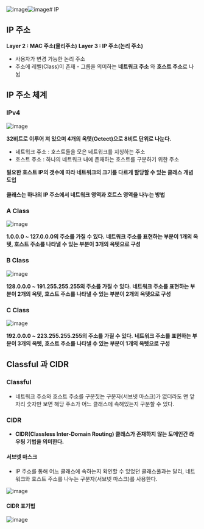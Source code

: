 ![image](https://github.com/JoEunSae/Internship/assets/83803199/25094656-40bc-44ad-8a5d-9879ea1395f2)![image](https://github.com/JoEunSae/Internship/assets/83803199/3f4bf4e9-9dab-456b-828d-f8fc99e6ba61)# IP

## IP 주소

**Layer 2 : MAC 주소(물리주소)**
**Layer 3 : IP 주소(논리 주소)**

- 사용자가 변경 가능한 논리 주소
- 주소에 레벨(Class)이 존재 - 그룹을 의미하는 **네트워크 주소** 와 **호스트 주소**로 나뉨

## IP 주소 체계

### IPv4

![image](https://github.com/JoEunSae/Internship/assets/83803199/f108bf08-b19c-4e32-979e-c418e571e203)

**32비트로 이루어 져 있으며 4개의 옥텟(Octect)으로 8비트 단위로 나눈다.**

- 네트워크 주소 : 호스트들을 모은 네트워크를 지칭하는 주소
- 호스트 주소 : 하나의 네트워크 내에 존재하는 호스트를 구분하기 위한 주소

**필요한 호스트 IP의 갯수에 따라 네트워크의 크기를 다르게 할당할 수 있는 클래스 개념 도입**
#### 클래스는 하나의 IP 주소에서 네트워크 영역과 호트스 영역을 나누는 방법

### A Class

![image](https://github.com/JoEunSae/Internship/assets/83803199/15808f49-d060-48a1-8a5d-94c1e7021f98)

**1.0.0.0 ~ 127.0.0.0의 주소를 가질 수 있다.**
**네트워크 주소를 표현하는 부분이 1개의 옥텟, 호스트 주소를 나타낼 수 있는 부분이 3개의 옥텟으로 구성**

### B Class

![image](https://github.com/JoEunSae/Internship/assets/83803199/c7836314-53f0-4d22-b707-7e7584879f66)

**128.0.0.0 ~ 191.255.255.255의 주소를 가질 수 있다.**
**네트워크 주소를 표현하는 부분이 2개의 옥텟, 호스트 주소를 나타낼 수 있는 부분이 2개의 옥텟으로 구성**

### C Class

![image](https://github.com/JoEunSae/Internship/assets/83803199/bbdf6b53-0f10-4a65-8c30-06dde500a037)

**192.0.0.0 ~ 223.255.255.255의 주소를 가질 수 있다.**
**네트워크 주소를 표현하는 부분이 3개의 옥텟, 호스트 주소를 나타낼 수 있는 부분이 1개의 옥텟으로 구성**

## Classful 과 CIDR

### Classful
- 네트워크 주소와 호스트 주소를 구분짓는 구분자(서브넷 마스크)가 없더라도 맨 앞 자리 숫자만 보면 해당 주소가 어느 클래스에 속해있는지 구분할 수 있다. 

### CIDR
- **CIDR(Classless Inter-Domain Routing) 클래스가 존재하지 않는 도메인간 라우팅 기법을 의미한다.**

#### 서브넷 마스크
- IP 주소를 통해 어느 클래스에 속하는지 확인할 수 있었던 클래스풀과는 달리, 네트워크와 호스트 주소를 나누는 구분자(서브넷 마스크)를 사용한다.

![image](https://github.com/JoEunSae/Internship/assets/83803199/85816ea0-7b06-4e45-99cc-b0d44eb6491c)

#### CIDR 표기법

![image](https://github.com/JoEunSae/Internship/assets/83803199/35552827-18d1-44d1-ad42-f46c1360b7ef)

